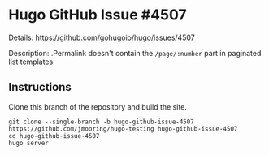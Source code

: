 # Hugo GitHub Issue #4507

Details: <https://github.com/gohugoio/hugo/issues/4507>

Description: .Permalink doesn't contain the `/page/:number` part in paginated list templates

## Instructions

Clone this branch of the repository and build the site.

```text
git clone --single-branch -b hugo-github-issue-4507 https://github.com/jmooring/hugo-testing hugo-github-issue-4507
cd hugo-github-issue-4507
hugo server
```
